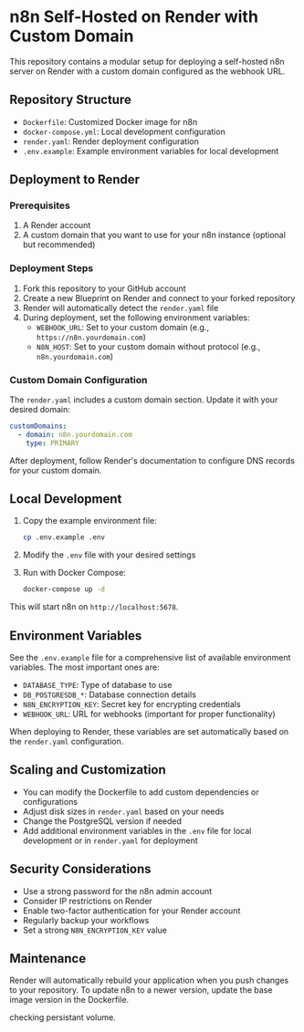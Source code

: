 # n8n Self-Hosted on Render with Custom Domain

This repository contains a modular setup for deploying a self-hosted n8n server on Render with a custom domain configured as the webhook URL.

## Repository Structure

- `Dockerfile`: Customized Docker image for n8n
- `docker-compose.yml`: Local development configuration
- `render.yaml`: Render deployment configuration
- `.env.example`: Example environment variables for local development

## Deployment to Render

### Prerequisites

1. A Render account
2. A custom domain that you want to use for your n8n instance (optional but recommended)

### Deployment Steps

1. Fork this repository to your GitHub account
2. Create a new Blueprint on Render and connect to your forked repository
3. Render will automatically detect the `render.yaml` file
4. During deployment, set the following environment variables:
   - `WEBHOOK_URL`: Set to your custom domain (e.g., `https://n8n.yourdomain.com`)
   - `N8N_HOST`: Set to your custom domain without protocol (e.g., `n8n.yourdomain.com`)

### Custom Domain Configuration

The `render.yaml` includes a custom domain section. Update it with your desired domain:

```yaml
customDomains:
  - domain: n8n.yourdomain.com
    type: PRIMARY
```

After deployment, follow Render's documentation to configure DNS records for your custom domain.

## Local Development

1. Copy the example environment file:
   ```bash
   cp .env.example .env
   ```

2. Modify the `.env` file with your desired settings

3. Run with Docker Compose:
   ```bash
   docker-compose up -d
   ```

This will start n8n on `http://localhost:5678`.

## Environment Variables

See the `.env.example` file for a comprehensive list of available environment variables. The most important ones are:

- `DATABASE_TYPE`: Type of database to use
- `DB_POSTGRESDB_*`: Database connection details
- `N8N_ENCRYPTION_KEY`: Secret key for encrypting credentials
- `WEBHOOK_URL`: URL for webhooks (important for proper functionality)

When deploying to Render, these variables are set automatically based on the `render.yaml` configuration.

## Scaling and Customization

- You can modify the Dockerfile to add custom dependencies or configurations
- Adjust disk sizes in `render.yaml` based on your needs
- Change the PostgreSQL version if needed
- Add additional environment variables in the `.env` file for local development or in `render.yaml` for deployment

## Security Considerations

- Use a strong password for the n8n admin account
- Consider IP restrictions on Render
- Enable two-factor authentication for your Render account
- Regularly backup your workflows
- Set a strong `N8N_ENCRYPTION_KEY` value

## Maintenance

Render will automatically rebuild your application when you push changes to your repository. To update n8n to a newer version, update the base image version in the Dockerfile.

checking persistant volume.